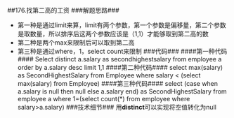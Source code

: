 ##176.找第二高的工资
###解题思路###


- 第一种是通过limit来算，limit有两个参数，第一个参数是偏移量，第二个参数是取数量，所以排序后这两个参数应该是（1,1）才能够取到第二高的数
- 第二种是两个max来限制后可以取到第二高
- 第三种是通过where，1，select count来限制
###代码###
####第一种代码####
    Select distinct a.salary as secondhighestsalary
    from employee a
    order by a.salary desc
    limit 1,1
####第二种代码####
    select max(salary) as SecondHighestSalary 
    from Employee
    where salary < (select max(salary) from Employee)
####第三种代码####
    select 
    (case when a.salary is null then null else a.salary end)  as SecondHighestSalary
    from employee a
    where 1=(select count(*) from employee where salary>a.salary)
###技术细节###
用**distinct**可以实现将空值转化为null

    